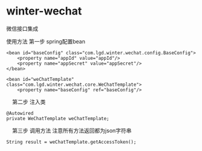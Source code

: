 # winter-wechat
微信接口集成

使用方法
第一步 spring配置bean

    <bean id="baseConfig" class="com.lgd.winter.wechat.config.BaseConfig">
        <property name="appId" value="appId"/>
        <property name="appSecret" value="appSecret"/>
    </bean>

    <bean id="weChatTemplate" class="com.lgd.winter.wechat.core.WeChatTemplate">
        <property name="baseConfig" ref="baseConfig"/>
    </bean>
第二步 注入类

    @Autowired
    private WeChatTemplate weChatTemplate;
    
第三步 调用方法 注意所有方法返回都为json字符串

    String result = weChatTemplate.getAccessToken();
